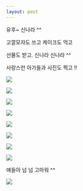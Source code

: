 ```yaml
---
layout: post
---
```


유후~ 신나라 ^^

고깔모자도 쓰고 케이크도 먹고

선물도 받고. 신나라 신나라 ^^

사랑스런 아가들과 사진도 찍고 !!

![](https://dl.dropboxusercontent.com/u/9792864/141117%20%EC%9C%A0%EB%A6%AC%EB%93%9C%EB%AF%B9%EC%8A%A4%20%EB%82%B4%20%EC%83%9D%EC%9D%BC%20%ED%8C%8C%ED%8B%B0/IMG_2450.JPG)


![](https://dl.dropboxusercontent.com/u/9792864/141117%20%EC%9C%A0%EB%A6%AC%EB%93%9C%EB%AF%B9%EC%8A%A4%20%EB%82%B4%20%EC%83%9D%EC%9D%BC%20%ED%8C%8C%ED%8B%B0/IMG_2451.JPG)


![](https://dl.dropboxusercontent.com/u/9792864/141117%20%EC%9C%A0%EB%A6%AC%EB%93%9C%EB%AF%B9%EC%8A%A4%20%EB%82%B4%20%EC%83%9D%EC%9D%BC%20%ED%8C%8C%ED%8B%B0/IMG_2453.JPG)


![](https://dl.dropboxusercontent.com/u/9792864/141117%20%EC%9C%A0%EB%A6%AC%EB%93%9C%EB%AF%B9%EC%8A%A4%20%EB%82%B4%20%EC%83%9D%EC%9D%BC%20%ED%8C%8C%ED%8B%B0/IMG_2455.JPG)


![](https://dl.dropboxusercontent.com/u/9792864/141117%20%EC%9C%A0%EB%A6%AC%EB%93%9C%EB%AF%B9%EC%8A%A4%20%EB%82%B4%20%EC%83%9D%EC%9D%BC%20%ED%8C%8C%ED%8B%B0/IMG_2458.JPG)


![](https://dl.dropboxusercontent.com/u/9792864/141117%20%EC%9C%A0%EB%A6%AC%EB%93%9C%EB%AF%B9%EC%8A%A4%20%EB%82%B4%20%EC%83%9D%EC%9D%BC%20%ED%8C%8C%ED%8B%B0/IMG_2460.JPG)


![](https://dl.dropboxusercontent.com/u/9792864/141117%20%EC%9C%A0%EB%A6%AC%EB%93%9C%EB%AF%B9%EC%8A%A4%20%EB%82%B4%20%EC%83%9D%EC%9D%BC%20%ED%8C%8C%ED%8B%B0/IMG_2466.JPG)


![](https://dl.dropboxusercontent.com/u/9792864/141117%20%EC%9C%A0%EB%A6%AC%EB%93%9C%EB%AF%B9%EC%8A%A4%20%EB%82%B4%20%EC%83%9D%EC%9D%BC%20%ED%8C%8C%ED%8B%B0/IMG_2468.JPG)



얘들아 넘 넘 고마워 ^^

![](http://cfile21.uf.tistory.com/image/2527414A528570D81D2B1B)
